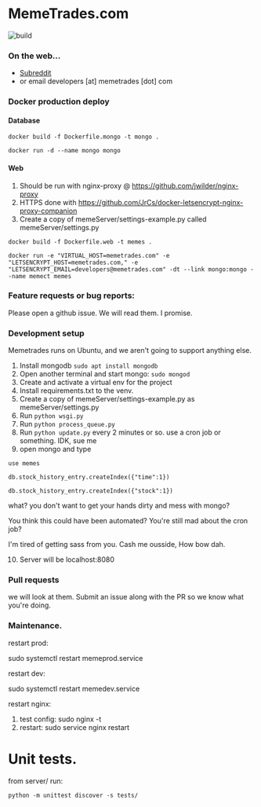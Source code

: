 MemeTrades.com
==============
![build](https://travis-ci.org/suBDavis/memetrades-server.svg?branch=master)

### On the web...
* [Subreddit](https://reddit.com/r/memetrades)
* or email developers [at] memetrades [dot] com

### Docker production deploy

#### Database
`docker build -f Dockerfile.mongo -t mongo .`

`docker run -d --name mongo mongo`

#### Web

1. Should be run with nginx-proxy @ https://github.com/jwilder/nginx-proxy
2. HTTPS done with https://github.com/JrCs/docker-letsencrypt-nginx-proxy-companion
3. Create a copy of memeServer/settings-example.py called memeServer/settings.py

`docker build -f Dockerfile.web -t memes .`

`docker run -e "VIRTUAL_HOST=memetrades.com" -e "LETSENCRYPT_HOST=memetrades.com," -e "LETSENCRYPT_EMAIL=developers@memetrades.com" -dt --link mongo:mongo --name memect memes`

### Feature requests or bug reports:

Please open a github issue.  We will read them.  I promise.

### Development setup

Memetrades runs on Ubuntu, and we aren't going to support anything else.

1. Install mongodb `sudo apt install mongodb`
2. Open another terminal and start mongo: `sudo mongod`
3. Create and activate a virtual env for the project
4. Install requirements.txt to the venv.
5. Create a copy of memeServer/settings-example.py as memeServer/settings.py
6. Run `python wsgi.py`
7. Run `python process_queue.py`
8. Run `python update.py` every 2 minutes or so. use a cron job or something. IDK, sue me
9. open mongo and type 

```
use memes

db.stock_history_entry.createIndex({"time":1})

db.stock_history_entry.createIndex({"stock":1})

```
what? you don't want to get your hands dirty and mess with mongo? 

You think this could have been automated? You're still mad about the cron job?

I'm tired of getting sass from you. Cash me ousside, How bow dah.

10. Server will be localhost:8080

### Pull requests

we will look at them.  Submit an issue along with the PR so we know what you're doing.


### Maintenance.

restart prod:

sudo systemctl restart memeprod.service

restart dev:

sudo systemctl restart memedev.service

restart nginx:

1. test config: sudo nginx -t
2. restart: sudo service nginx restart

# Unit tests.

from server/ run:

`python -m unittest discover -s tests/`
